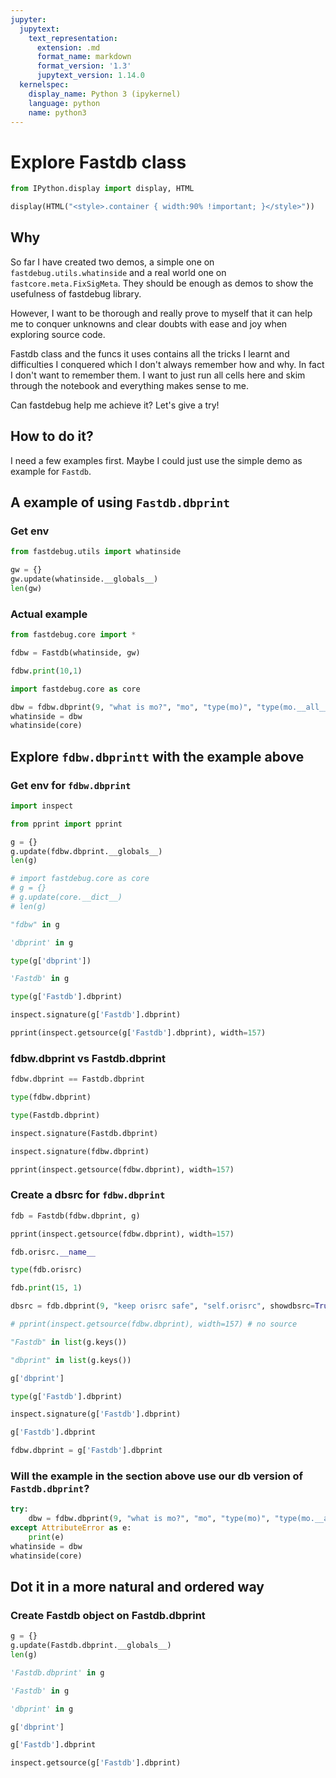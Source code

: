 ```yaml
---
jupyter:
  jupytext:
    text_representation:
      extension: .md
      format_name: markdown
      format_version: '1.3'
      jupytext_version: 1.14.0
  kernelspec:
    display_name: Python 3 (ipykernel)
    language: python
    name: python3
---
```


# Explore Fastdb class

```python
from IPython.display import display, HTML 
```

```python
display(HTML("<style>.container { width:90% !important; }</style>"))
```

## Why


So far I have created two demos, a simple one on `fastdebug.utils.whatinside` and a real world one on `fastcore.meta.FixSigMeta`. They should be enough as demos to show the usefulness of fastdebug library. 


However, I want to be thorough and really prove to myself that it can help me to conquer unknowns and clear doubts with ease and joy when exploring source code. 


Fastdb class and the funcs it uses contains all the tricks I learnt and difficulties I conquered which I don't always remember how and why. In fact I don't want to remember them. I want to just run all cells here and skim through the notebook and everything makes sense to me. 


Can fastdebug help me achieve it? Let's give a try!


## How to do it?


I need a few examples first. Maybe I could just use the simple demo as example for `Fastdb`.


## A example of using `Fastdb.dbprint`


### Get env 

```python
from fastdebug.utils import whatinside
```

```python
gw = {}
gw.update(whatinside.__globals__)
len(gw)
```

### Actual example

```python
from fastdebug.core import *
```

```python
fdbw = Fastdb(whatinside, gw)
```

```python
fdbw.print(10,1)
```

```python
import fastdebug.core as core
```

```python
dbw = fdbw.dbprint(9, "what is mo?", "mo", "type(mo)", "type(mo.__all__)", showdbsrc=True)
whatinside = dbw
whatinside(core)
```

## Explore `fdbw.dbprintt` with the example above


### Get env for `fdbw.dbprint`

```python
import inspect
```

```python
from pprint import pprint
```

```python
g = {}
g.update(fdbw.dbprint.__globals__)
len(g)
```

```python
# import fastdebug.core as core
# g = {}
# g.update(core.__dict__)
# len(g)
```

```python
"fdbw" in g
```

```python
'dbprint' in g
```

```python
type(g['dbprint'])
```

```python
'Fastdb' in g
```

```python
type(g['Fastdb'].dbprint)
```

```python
inspect.signature(g['Fastdb'].dbprint)
```

```python
pprint(inspect.getsource(g['Fastdb'].dbprint), width=157)
```

### fdbw.dbprint vs Fastdb.dbprint

```python
fdbw.dbprint == Fastdb.dbprint
```

```python
type(fdbw.dbprint)
```

```python
type(Fastdb.dbprint)
```

```python
inspect.signature(Fastdb.dbprint)
```

```python
inspect.signature(fdbw.dbprint)
```

```python
pprint(inspect.getsource(fdbw.dbprint), width=157)
```

### Create a dbsrc for `fdbw.dbprint`

```python
fdb = Fastdb(fdbw.dbprint, g)
```

```python
pprint(inspect.getsource(fdbw.dbprint), width=157)
```

```python
fdb.orisrc.__name__
```

```python
type(fdb.orisrc)
```

```python
fdb.print(15, 1)
```

```python
dbsrc = fdb.dbprint(9, "keep orisrc safe", "self.orisrc", showdbsrc=True)
```

```python
# pprint(inspect.getsource(fdbw.dbprint), width=157) # no source
```

```python
"Fastdb" in list(g.keys())
```

```python
"dbprint" in list(g.keys())
```

```python
g['dbprint']
```

```python
type(g['Fastdb'].dbprint)
```

```python
inspect.signature(g['Fastdb'].dbprint)
```

```python
g['Fastdb'].dbprint
```

```python
fdbw.dbprint = g['Fastdb'].dbprint
```

### Will the example in the section above use our db version of `Fastdb.dbprint`?

```python
try:
    dbw = fdbw.dbprint(9, "what is mo?", "mo", "type(mo)", "type(mo.__all__)")
except AttributeError as e:
    print(e)
whatinside = dbw
whatinside(core)
```

## Dot it in a more natural and ordered way


### Create Fastdb object on Fastdb.dbprint

```python
g = {}
g.update(Fastdb.dbprint.__globals__)
len(g)
```

```python
'Fastdb.dbprint' in g
```

```python
'Fastdb' in g
```

```python
'dbprint' in g
```

```python
g['dbprint']
```

```python
g['Fastdb'].dbprint
```

```python
inspect.getsource(g['Fastdb'].dbprint)
```

```python

```
